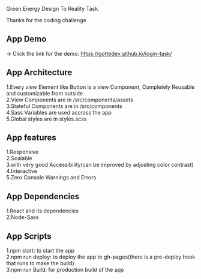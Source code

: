 Green.Energy Design To Reality Task. <br />

Thanks for the coding challenge

## App Demo

-> Click the link for the demo: https://gottedev.github.io/login-task/

## App Architecture

1.Every view Element like Button is a view Component, Completely Reusable and customizable from outside <br/>
2.View Components are in /src/components/assets<br/>
3.Stateful Components are in /src/components <br/>
4.Sass Variables are used accross the app<br/>
5.Global styles are in styles.scss<br/>

## App features

1.Responsive<br/>
2.Scalable<br/>
3.with very good Accessibility(can be improved by adjusting color contrast)<br />
4.Interactive<br/>
5.Zero Console Warnings and Errors<br/>

## App Dependencies

1.React and its dependencies<br/>
2.Node-Sass<br/>

## App Scripts

1.npm start: to start the app<br/>
2.npm run deploy: to deploy the app to gh-pages(there is a pre-deploy hook that runs to make the build)<br/>
3.npm run Build: for production build of the app<br/>
